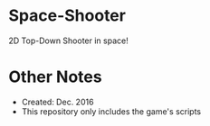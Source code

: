 # Space-Shooter
2D Top-Down Shooter in space!

# Other Notes
- Created: Dec. 2016
- This repository only includes the game's scripts

